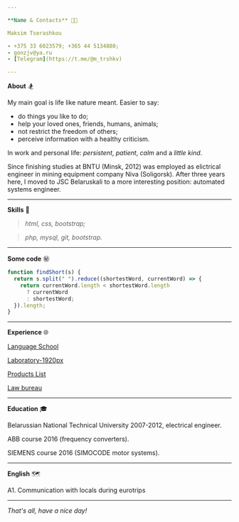 ```yaml
---

**Name & Contacts** 🧑‍💻

Maksim Tserashkou

- +375 33 6023579; +365 44 5134880;
- gonzjv@ya.ru
- [Telegram](https://t.me/@m_trshkv)

---
```


**About** 🏂

My main goal is life like nature meant. Easier to say:

- do things you like to do;
- help your loved ones, friends, humans, animals;
- not restrict the freedom of others;
- perceive information with a healthy criticism.

In work and personal life: _persistent_, _patient_, _calm_ and a _little kind_.

Since finishing studies at BNTU (Minsk, 2012) was employed as elictrical engineer in mining equipment company Niva (Soligorsk). After three years here, I moved to JSC Belaruskali to a more interesting position: automated systems engineer.

---

**Skills** 🎹

> _html, css, bootstrap;_

> _php, mysql, git, bootstrap._

---

**Some code** ㊙️

```javascript
function findShort(s) {
  return s.split(" ").reduce((shortestWord, currentWord) => {
    return currentWord.length < shortestWord.length
      ? currentWord
      : shortestWord;
  }).length;
}
```

---

**Experience** 🌐

[Language School](http://v336020z.beget.tech/)

[Laboratory-1920px](http://v336020z.beget.tech/lab/)

[Products List](http://v44513ap.beget.tech/)

[Law bureau](http://v44513ap.beget.tech/mk_law/)

---

**Education** 🎓

Belarussian National Technical University 2007-2012, electrical engineer.

ABB course 2016 (frequency converters).

SIEMENS course 2016 (SIMOCODE motor systems).

---

**English** 🗺️

A1. Communication with locals during eurotrips

---

_That's all, have a nice day!_
